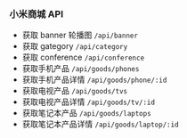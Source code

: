 ### 小米商城 API

- 获取 banner 轮播图		`/api/banner`
- 获取 gategory    `/api/category`
- 获取 conference    `/api/conference`
- 获取手机产品    `/api/goods/phones`
- 获取手机产品详情    `/api/goods/phone/:id`
- 获取电视产品    `/api/goods/tvs`
- 获取电视产品详情    `/api/goods/tv/:id`
- 获取笔记本产品    `/api/goods/laptops`
- 获取笔记本产品详情    `/api/goods/laptop/:id`

